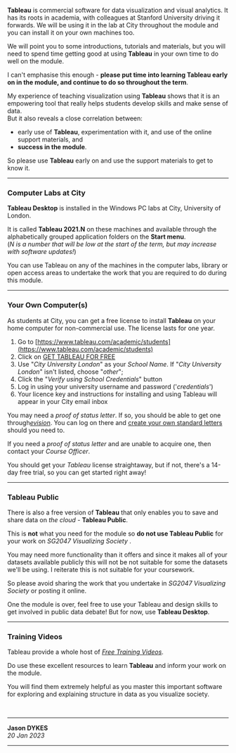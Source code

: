 <!---
.tableau 		{padding:0.2em; padding-left:0.5em; padding-right:0.5em; color:#fff; background-color:#f80; font-size:90%}
.tableau a:visited	{color:#fff}
  --->

<!---
We will be using **Tableau** throughout the module and for your coursework assignment. This page tells you how to access the software and install it for use on your own computer(s).
  --->

<link rel="stylesheet" href="https://jsndyks.github.io/sg2047/css/sg2047.css">
<!-- https://jsndyks.github.io/sg2047/css/sg2047.css -->

**Tableau** is commercial software for data visualization and visual analytics.
It has its roots in academia, with colleagues at Stanford University driving it forwards.
We will be using it in the lab at City throughout the module and you can install it on your own machines too.

We will point you to some introductions, tutorials and materials, but you will need to spend time getting good at using **Tableau** in your own time to do well on the module.

<div class="postIt" markdown=1>

I can't emphasise this enough - **please put time into learning Tableau early on in the module, and continue to do so throughout the term**.

My experience of teaching visualization using **Tableau** shows that it is an empowering tool that really helps students develop skills and make sense of data.<br/>But it also reveals a close correlation between:

- early use of **Tableau**, experimentation with it, and use of the online support materials, and
- **success in the module**.

So please use **Tableau** early on and use the support materials to get to know it.

</div>

<!--- --- --->

---

### Computer Labs at City

**Tableau Desktop** is installed in the Windows PC labs at City, University of London.

It is called **Tableau 2021.N** on these machines and available through the alphabetically grouped application folders on the **Start menu**.<br/>(_N is a number that will be low at the start of the term, but may increase with software updates!_)

You can use Tableau on any of the machines in the computer labs, library or open access areas to undertake the work that you are required to do during this module.

<!--- --- --->

---

### Your Own Computer(s)

As students at City, you can get a free license to install **Tableau** on your home computer for non-commercial use.
The license lasts for one year.

<!---
<ol>
<li>Download Tableau Desktop :
  <br/><a href="http://www.tableau.com/products/desktop">http://www.tableau.com/products/desktop</a><br/>&nbsp;&nbsp;&nbsp;&nbsp;&raquo;&nbsp;&nbsp;click on <span class="tableau"><a href="https://www.tableau.com/products/desktop/download">TRY IT FOR FREE</a></span>;</li>
<li>Register your student credentials with Tableau :
  <br/><a href="http://www.tableau.com/academic/students">http://www.tableau.com/academic/students</a>
  <br/>&nbsp;&nbsp;&nbsp;&nbsp;&raquo;&nbsp;&nbsp;click on <span class="tableau"><a href="https://www.tableau.com/products/desktop/download">GET TABLEAU FOR FREE</a></span>
  <br/>If "<i>City University London</i>" isn't listed, choose "<i>other</i>";</li>
<li>Submit your proof of status letter - you can obtain this and other standard letters online from City through e-Vision:
  <br/><a href="https://evision.city.ac.uk/urd/sits.urd/run/siw_lgn">Create your own standard letters</a></li>
</ol>
  --->

1. Go to [https://www.tableau.com/academic/students](https://www.tableau.com/academic/students)
1. Click on <span class="tableau"><a href="https://www.tableau.com/products/desktop/download">GET TABLEAU FOR FREE</a></span>
1. Use "_City University London_" as your _School Name_.
   If "_City University London_" isn't listed, choose "_other_";</li>
1. Click the "_Verify using School Credentials_" button
1. Log in using your university username and password ('_credentials_')
1. Your licence key and instructions for installing and using Tableau will appear in your City email inbox

You may need a _proof of status letter_. If so, you should be able to get one through[_evision_](https://evision.city.ac.uk). You can log on there and [create your own standard letters](https://evision.city.ac.uk/urd/sits.urd/run/siw_lgn) should you need to.

If you need a _proof of status letter_ and are unable to acquire one, then contact your _Course Officer_.

You should get your _Tableau_ license straightaway, but if not, there's a 14-day free trial, so you can get started right away!

<!--- --- --->

---

### Tableau Public

There is also a free version of **Tableau** that only enables you to save and share data on _the cloud_ - **Tableau Public**.

This is **not** what you need for the module so **do not use Tableau Public** for your work on _SG2047 Visualizing Society_ .

You may need more functionality than it offers and since it makes all of your datasets available publicly this will not be not suitable for some the datasets we'll be using. I reiterate this is not suitable for your coursework.

So please avoid sharing the work that you undertake in _SG2047 Visualizing Society_ or posting it online.

One the module is over, feel free to use your Tableau and design skills to get involved in public data debate! But for now, use **Tableau Desktop**.

<!--- --- --->

---

### Training Videos

Tableau provide a whole host of [_Free Training Videos_](https://moodle.city.ac.uk/mod/page/view.php?id=2381591).

Do use these excellent resources to learn **Tableau** and inform your work on the module.

You will find them extremely helpful as you master this important software for exploring and explaining structure in data as you visualize society.

&nbsp;

---

**Jason DYKES**<br/>
_20 Jan 2023_

---
